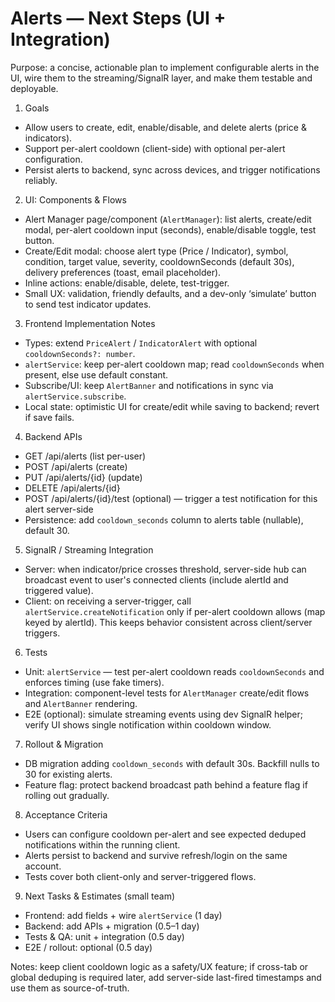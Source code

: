 # Alerts — Next Steps (UI + Integration)

Purpose: a concise, actionable plan to implement configurable alerts in the UI, wire them to the streaming/SignalR layer, and make them testable and deployable.

1) Goals
- Allow users to create, edit, enable/disable, and delete alerts (price & indicators).
- Support per-alert cooldown (client-side) with optional per-alert configuration.
- Persist alerts to backend, sync across devices, and trigger notifications reliably.

2) UI: Components & Flows
- Alert Manager page/component (`AlertManager`): list alerts, create/edit modal, per-alert cooldown input (seconds), enable/disable toggle, test button.
- Create/Edit modal: choose alert type (Price / Indicator), symbol, condition, target value, severity, cooldownSeconds (default 30s), delivery preferences (toast, email placeholder).
- Inline actions: enable/disable, delete, test-trigger.
- Small UX: validation, friendly defaults, and a dev-only ‘simulate’ button to send test indicator updates.

3) Frontend Implementation Notes
- Types: extend `PriceAlert` / `IndicatorAlert` with optional `cooldownSeconds?: number`.
- `alertService`: keep per-alert cooldown map; read `cooldownSeconds` when present, else use default constant.
- Subscribe/UI: keep `AlertBanner` and notifications in sync via `alertService.subscribe`.
- Local state: optimistic UI for create/edit while saving to backend; revert if save fails.

4) Backend APIs
- GET /api/alerts (list per-user)
- POST /api/alerts (create)
- PUT /api/alerts/{id} (update)
- DELETE /api/alerts/{id}
- POST /api/alerts/{id}/test (optional) — trigger a test notification for this alert server-side
- Persistence: add `cooldown_seconds` column to alerts table (nullable), default 30.

5) SignalR / Streaming Integration
- Server: when indicator/price crosses threshold, server-side hub can broadcast event to user's connected clients (include alertId and triggered value).
- Client: on receiving a server-trigger, call `alertService.createNotification` only if per-alert cooldown allows (map keyed by alertId). This keeps behavior consistent across client/server triggers.

6) Tests
- Unit: `alertService` — test per-alert cooldown reads `cooldownSeconds` and enforces timing (use fake timers).
- Integration: component-level tests for `AlertManager` create/edit flows and `AlertBanner` rendering.
- E2E (optional): simulate streaming events using dev SignalR helper; verify UI shows single notification within cooldown window.

7) Rollout & Migration
- DB migration adding `cooldown_seconds` with default 30s. Backfill nulls to 30 for existing alerts.
- Feature flag: protect backend broadcast path behind a feature flag if rolling out gradually.

8) Acceptance Criteria
- Users can configure cooldown per-alert and see expected deduped notifications within the running client.
- Alerts persist to backend and survive refresh/login on the same account.
- Tests cover both client-only and server-triggered flows.

9) Next Tasks & Estimates (small team)
- Frontend: add fields + wire `alertService` (1 day)
- Backend: add APIs + migration (0.5–1 day)
- Tests & QA: unit + integration (0.5 day)
- E2E / rollout: optional (0.5 day)

Notes: keep client cooldown logic as a safety/UX feature; if cross-tab or global deduping is required later, add server-side last-fired timestamps and use them as source-of-truth.
